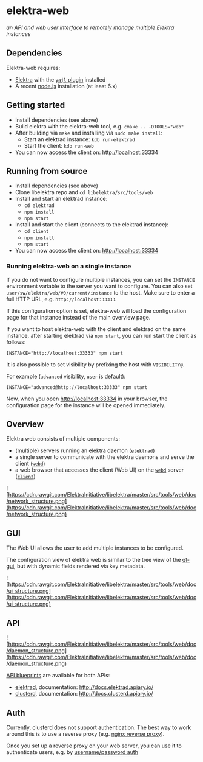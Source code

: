 # elektra-web

_an API and web user interface to remotely manage multiple Elektra instances_


## Dependencies

Elektra-web requires:

 * [Elektra](https://libelektra.org/) with the [`yajl` plugin](https://master.libelektra.org/src/plugins/yajl/) installed
 * A recent [node.js](https://nodejs.org/en/) installation (at least 6.x)


## Getting started

 * Install dependencies (see above)
 * Build elektra with the elektra-web tool, e.g. `cmake .. -DTOOLS="web"`
 * After building via `make` and installing via `sudo make install`:
    * Start an elektrad instance: `kdb run-elektrad`
    * Start the client: `kdb run-web`
 * You can now access the client on: [http://localhost:33334](http://localhost:33334)

## Running from source

 * Install dependencies (see above)
 * Clone libelektra repo and `cd libelektra/src/tools/web`
 * Install and start an elektrad instance:
   * `cd elektrad`
   * `npm install`
   * `npm start`
 * Install and start the client (connects to the elektrad instance):
   * `cd client`
   * `npm install`
   * `npm start`
 * You can now access the client on: [http://localhost:33334](http://localhost:33334)

### Running elektra-web on a single instance

If you do not want to configure multiple instances, you can set the `INSTANCE`
environment variable to the server you want to configure. You can also set
`user/sw/elektra/web/#0/current/instance` to the host. Make sure to enter a full
HTTP URL, e.g. `http://localhost:33333`.

If this configuration option is set, elektra-web will load the configuration
page for that instance instead of the main overview page.

If you want to host elektra-web with the client and elektrad on the same
instance, after starting elektrad via `npm start`, you can run start the
client as follows:

```
INSTANCE="http://localhost:33333" npm start
```

It is also possible to set visibility by prefixing the host with `VISIBILITY@`.

For example (`advanced` visibility, `user` is default):

```
INSTANCE="advanced@http://localhost:33333" npm start
```

Now, when you open [http://localhost:33334](http://localhost:33334) in your
browser, the configuration page for the instance will be opened immediately.


## Overview

Elektra web consists of multiple components:

 * (multiple) servers running an elektra daemon ([`elektrad`](elektrad/))
 * a single server to communicate with the elektra daemons and serve the client ([`webd`](webd/))
 * a web browser that accesses the client (Web UI) on the [`webd`](webd/) server ([`client`](client/))

![https://cdn.rawgit.com/ElektraInitiative/libelektra/master/src/tools/web/doc/network_structure.png](https://cdn.rawgit.com/ElektraInitiative/libelektra/master/src/tools/web/doc/network_structure.png)


## GUI

The Web UI allows the user to add multiple instances to be configured.

The configuration view of elektra web is similar to the tree view of the
[qt-gui](https://git.libelektra.org/tree/master/src/tools/qt-gui), but with
dynamic fields rendered via key metadata.

![https://cdn.rawgit.com/ElektraInitiative/libelektra/master/src/tools/web/doc/ui_structure.png](https://cdn.rawgit.com/ElektraInitiative/libelektra/master/src/tools/web/doc/ui_structure.png)


## API

![https://cdn.rawgit.com/ElektraInitiative/libelektra/master/src/tools/web/doc/daemon_structure.png](https://cdn.rawgit.com/ElektraInitiative/libelektra/master/src/tools/web/doc/daemon_structure.png)

[API blueprints](https://apiblueprint.org/) are available for both APIs:

 * [elektrad](https://master.libelektra.org/doc/api_blueprints/elektrad.apib), documentation: http://docs.elektrad.apiary.io/
 * [clusterd](https://master.libelektra.org/doc/api_blueprints/clusterd.apib), documentation: http://docs.clusterd.apiary.io/


## Auth

Currently, clusterd does not support authentication. The best way to work around
this is to use a reverse proxy (e.g. [nginx reverse proxy](https://www.nginx.com/resources/admin-guide/reverse-proxy/)).

Once you set up a reverse proxy on your web server, you can use it to
authenticate users, e.g. by [username/password auth](https://www.digitalocean.com/community/tutorials/how-to-set-up-password-authentication-with-nginx-on-ubuntu-14-04)
